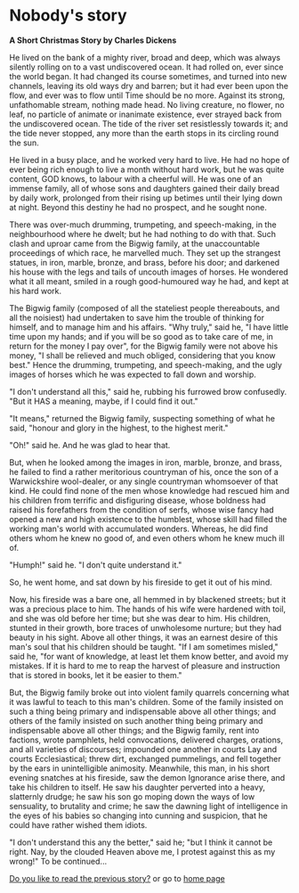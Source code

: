 # Nobody's story
**A Short Christmas Story by Charles Dickens**

He lived on the bank of a mighty river, broad and deep, which was always silently rolling on to a vast undiscovered ocean. It had rolled on, ever since the world began. It had changed its course sometimes, and turned into new channels, leaving its old ways dry and barren; but it had ever been upon the flow, and ever was to flow until Time should be no more. Against its strong, unfathomable stream, nothing made head. No living creature, no flower, no leaf, no particle of animate or inanimate existence, ever strayed back from the undiscovered ocean. The tide of the river set resistlessly towards it; and the tide never stopped, any more than the earth stops in its circling round the sun.

He lived in a busy place, and he worked very hard to live. He had no hope of ever being rich enough to live a month without hard work, but he was quite content, GOD knows, to labour with a cheerful will. He was one of an immense family, all of whose sons and daughters gained their daily bread by daily work, prolonged from their rising up betimes until their lying down at night. Beyond this destiny he had no prospect, and he sought none.

There was over-much drumming, trumpeting, and speech-making, in the neighbourhood where he dwelt; but he had nothing to do with that. Such clash and uproar came from the Bigwig family, at the unaccountable proceedings of which race, he marvelled much. They set up the strangest statues, in iron, marble, bronze, and brass, before his door; and darkened his house with the legs and tails of uncouth images of horses. He wondered what it all meant, smiled in a rough good-humoured way he had, and kept at his hard work.

The Bigwig family (composed of all the stateliest people thereabouts, and all the noisiest) had undertaken to save him the trouble of thinking for himself, and to manage him and his affairs. "Why truly," said he, "I have little time upon my hands; and if you will be so good as to take care of me, in return for the money I pay over", for the Bigwig family were not above his money, "I shall be relieved and much obliged, considering that you know best." Hence the drumming, trumpeting, and speech-making, and the ugly images of horses which he was expected to fall down and worship.

"I don't understand all this," said he, rubbing his furrowed brow confusedly. "But it HAS a meaning, maybe, if I could find it out."

"It means," returned the Bigwig family, suspecting something of what he said, "honour and glory in the highest, to the highest merit."

"Oh!" said he. And he was glad to hear that.

But, when he looked among the images in iron, marble, bronze, and brass, he failed to find a rather meritorious countryman of his, once the son of a Warwickshire wool-dealer, or any single countryman whomsoever of that kind. He could find none of the men whose knowledge had rescued him and his children from terrific and disfiguring disease, whose boldness had raised his forefathers from the condition of serfs, whose wise fancy had opened a new and high existence to the humblest, whose skill had filled the working man's world with accumulated wonders. Whereas, he did find others whom he knew no good of, and even others whom he knew much ill of.

"Humph!" said he. "I don't quite understand it."

So, he went home, and sat down by his fireside to get it out of his mind.

Now, his fireside was a bare one, all hemmed in by blackened streets; but it was a precious place to him. The hands of his wife were hardened with toil, and she was old before her time; but she was dear to him. His children, stunted in their growth, bore traces of unwholesome nurture; but they had beauty in his sight. Above all other things, it was an earnest desire of this man's soul that his children should be taught. "If I am sometimes misled," said he, "for want of knowledge, at least let them know better, and avoid my mistakes. If it is hard to me to reap the harvest of pleasure and instruction that is stored in books, let it be easier to them."

But, the Bigwig family broke out into violent family quarrels concerning what it was lawful to teach to this man's children. Some of the family insisted on such a thing being primary and indispensable above all other things; and others of the family insisted on such another thing being primary and indispensable above all other things; and the Bigwig family, rent into factions, wrote pamphlets, held convocations, delivered charges, orations, and all varieties of discourses; impounded one another in courts Lay and courts Ecclesiastical; threw dirt, exchanged pummelings, and fell together by the ears in unintelligible animosity. Meanwhile, this man, in his short evening snatches at his fireside, saw the demon Ignorance arise there, and take his children to itself. He saw his daughter perverted into a heavy, slatternly drudge; he saw his son go moping down the ways of low sensuality, to brutality and crime; he saw the dawning light of intelligence in the eyes of his babies so changing into cunning and suspicion, that he could have rather wished them idiots.

"I don't understand this any the better," said he; "but I think it cannot be right. Nay, by the clouded Heaven above me, I protest against this as my wrong!"
To be continued...

[Do you like to read the previous story?]({{site.link1}}) or go to [home page]({{site.home}})
